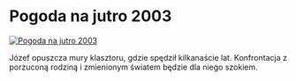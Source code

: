 Pogoda na jutro 2003 
=============
[![Pogoda na jutro 2003 ](http://vidos.pl/images/player.gif)](http://vidos.pl/pogoda-na-jutro-2003)

 Józef opuszcza mury klasztoru, gdzie spędził kilkanaście lat. Konfrontacja z porzuconą rodziną i zmienionym światem będzie dla niego szokiem.
